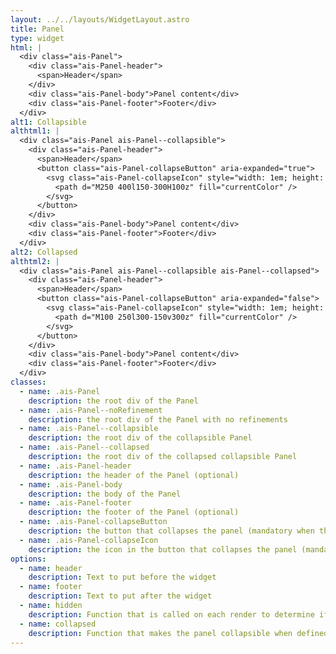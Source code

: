 ```yaml
---
layout: ../../layouts/WidgetLayout.astro
title: Panel
type: widget
html: |
  <div class="ais-Panel">
    <div class="ais-Panel-header">
      <span>Header</span>
    </div>
    <div class="ais-Panel-body">Panel content</div>
    <div class="ais-Panel-footer">Footer</div>
  </div>
alt1: Collapsible
althtml1: |
  <div class="ais-Panel ais-Panel--collapsible">
    <div class="ais-Panel-header">
      <span>Header</span>
      <button class="ais-Panel-collapseButton" aria-expanded="true">
        <svg class="ais-Panel-collapseIcon" style="width: 1em; height: 1em" viewBox="0 0 500 500">
          <path d="M250 400l150-300H100z" fill="currentColor" />
        </svg>
      </button>
    </div>
    <div class="ais-Panel-body">Panel content</div>
    <div class="ais-Panel-footer">Footer</div>
  </div>
alt2: Collapsed
althtml2: |
  <div class="ais-Panel ais-Panel--collapsible ais-Panel--collapsed">
    <div class="ais-Panel-header">
      <span>Header</span>
      <button class="ais-Panel-collapseButton" aria-expanded="false">
        <svg class="ais-Panel-collapseIcon" style="width: 1em; height: 1em" viewBox="0 0 500 500">
          <path d="M100 250l300-150v300z" fill="currentColor" />
        </svg>
      </button>
    </div>
    <div class="ais-Panel-body">Panel content</div>
    <div class="ais-Panel-footer">Footer</div>
  </div>
classes:
  - name: .ais-Panel
    description: the root div of the Panel
  - name: .ais-Panel--noRefinement
    description: the root div of the Panel with no refinements
  - name: .ais-Panel--collapsible
    description: the root div of the collapsible Panel
  - name: .ais-Panel--collapsed
    description: the root div of the collapsed collapsible Panel
  - name: .ais-Panel-header
    description: the header of the Panel (optional)
  - name: .ais-Panel-body
    description: the body of the Panel
  - name: .ais-Panel-footer
    description: the footer of the Panel (optional)
  - name: .ais-Panel-collapseButton
    description: the button that collapses the panel (mandatory when the panel is collapsible)
  - name: .ais-Panel-collapseIcon
    description: the icon in the button that collapses the panel (mandatory when the panel is collapsible)
options:
  - name: header
    description: Text to put before the widget
  - name: footer
    description: Text to put after the widget
  - name: hidden
    description: Function that is called on each render to determine if the panel has to be hidden. It returns a boolean based on the render options. The returned boolean determine if the panel is hidden.
  - name: collapsed
    description: Function that makes the panel collapsible when defined. It returns a boolean based on the render options. The returned boolean determine if the panel is collapsed. Once the user interacts with the collapse button, this function isn't taken into account anymore.
---
```

